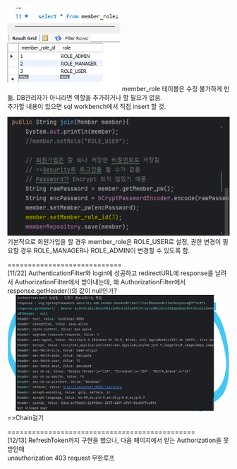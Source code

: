 ![img.png](img.png)
member_role 테이블은 수정 불가하게 만듦. DB관리자가 아니라면 역할을 추가하거나 할 필요가 없음.\
추가할 내용이 있으면 sql workbench에서 직접 insert 할 것.

![img_1.png](img_1.png)
기본적으로 회원가입을 할 경우 member_role은 ROLE_USER로 설정,
권한 변경이 필요할 경우 ROLE_MANAGER나 ROLE_ADMIN이 변경할 수 있도록 함.


============================\
[11/22]
AuthenticationFilter와
login에 성공하고 redirectURL에 response를 날려서
AuthorizationFilter에서 받아내는데,
왜 AuthorizationFilter에서 response.getHeader()의 값이 null인가?
![img_2.png](img_2.png)
=>Chain걸기


==============================================\
[12/13]
 RefreshToken까지 구현을 했으나, 다음 페이지에서 받는 Authorization을 못받안매\
 unauthorization 403 request 무한루프